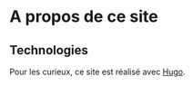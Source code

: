 # A propos de ce site

## Technologies

Pour les curieux, ce site est réalisé avec [Hugo](https://gohugo.io/).

